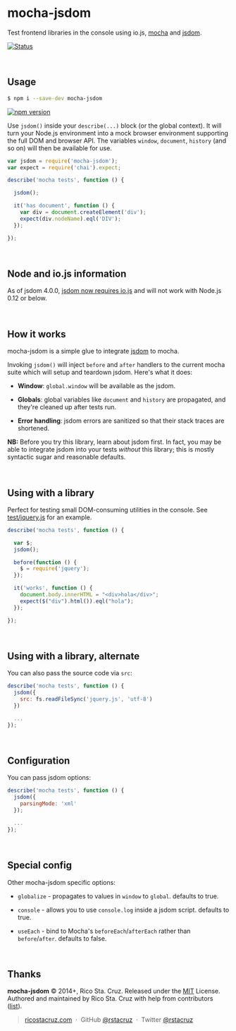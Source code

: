 # mocha-jsdom

Test frontend libraries in the console using io.js, [mocha] and [jsdom].  

[![Status](http://img.shields.io/travis/rstacruz/mocha-jsdom/master.svg?style=flat)](https://travis-ci.org/rstacruz/mocha-jsdom "See test builds")

<br>

## Usage

```sh
$ npm i --save-dev mocha-jsdom
```

[![npm version](http://img.shields.io/npm/v/mocha-jsdom.svg?style=flat)](https://npmjs.org/package/mocha-jsdom "View this project on npm")

Use `jsdom()` inside your `describe(...)` block (or the global context). It will 
turn your Node.js environment into a mock browser environment supporting the 
full DOM and browser API. The variables `window`, `document`, `history` (and so 
on) will then be available for use.

```js
var jsdom = require('mocha-jsdom');
var expect = require('chai').expect;

describe('mocha tests', function () {

  jsdom();

  it('has document', function () {
    var div = document.createElement('div');
    expect(div.nodeName).eql('DIV');
  });

});
```

<br>

## Node and io.js information

As of jsdom 4.0.0, [jsdom now requires io.js](https://github.com/tmpvar/jsdom/blob/master/Changelog.md#400) and will not work with Node.js 0.12 or below.

<br>

## How it works

mocha-jsdom is a simple glue to integrate [jsdom] to mocha.

Invoking `jsdom()` will inject `before` and `after` handlers to the current 
mocha suite which will setup and teardown jsdom. Here's what it does:

* __Window__: `global.window` will be available as the jsdom.

* __Globals__: global variables like `document` and `history` are propagated, 
  and they're cleaned up after tests run.

* __Error handling__: jsdom errors are sanitized so that their stack traces are 
shortened.

__NB:__ Before you try this library, learn about jsdom first. In fact, you may be 
able to integrate jsdom into your tests *without* this library; this is mostly 
syntactic sugar and reasonable defaults.

<br>

## Using with a library

Perfect for testing small DOM-consuming utilities in the console. See 
[test/jquery.js](test/jquery.js) for an example.

```js
describe('mocha tests', function () {

  var $;
  jsdom();

  before(function () {
    $ = require('jquery');
  });

  it('works', function () {
    document.body.innerHTML = "<div>hola</div>";
    expect($("div").html()).eql("hola");
  });

});
```

<br>

## Using with a library, alternate

You can also pass the source code via `src`:

```js
describe('mocha tests', function () {
  jsdom({
    src: fs.readFileSync('jquery.js', 'utf-8')
  })

  ...
});
```

<br>

## Configuration

You can pass jsdom options:

```js
describe('mocha tests', function () {
  jsdom({
    parsingMode: 'xml'
  });

  ...
});
```

<br>

## Special config

Other mocha-jsdom specific options:

 * `globalize` - propagates to values in `window` to `global`. defaults to true.

 * `console` - allows you to use `console.log` inside a jsdom script. defaults 
 to true.

 * `useEach` - bind to Mocha's `beforeEach`/`afterEach` rather than `before`/`after`.
 defaults to false.

[jsdom]: https://www.npmjs.org/package/jsdom
[mocha]: https://www.npmjs.com/package/mocha

<br>

## Thanks

**mocha-jsdom** © 2014+, Rico Sta. Cruz. Released under the [MIT] License.<br>
Authored and maintained by Rico Sta. Cruz with help from contributors ([list][contributors]).

> [ricostacruz.com](http://ricostacruz.com) &nbsp;&middot;&nbsp;
> GitHub [@rstacruz](https://github.com/rstacruz) &nbsp;&middot;&nbsp;
> Twitter [@rstacruz](https://twitter.com/rstacruz)

[MIT]: http://mit-license.org/
[contributors]: http://github.com/rstacruz/mocha-jsdom/contributors
